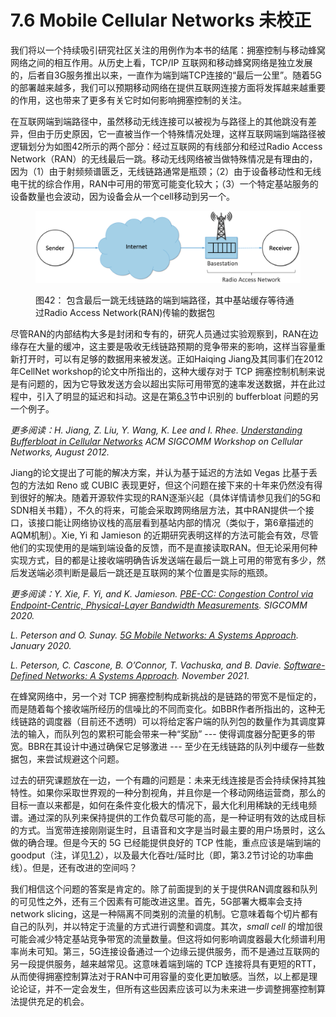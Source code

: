 # 7.6 Mobile Cellular Networks 未校正

我们将以一个持续吸引研究社区关注的用例作为本书的结尾：拥塞控制与移动蜂窝网络之间的相互作用。从历史上看，TCP/IP 互联网和移动蜂窝网络是独立发展的，后者自3G服务推出以来，一直作为端到端TCP连接的“最后一公里”。随着5G的部署越来越多，我们可以预期移动网络在提供互联网连接方面将发挥越来越重要的作用，这也带来了更多有关它时如何影响拥塞控制的关注。

在互联网端到端路径中，虽然移动无线连接可以被视为与路径上的其他跳没有差异，但由于历史原因，它一直被当作一个特殊情况处理，这样互联网端到端路径被逻辑划分为如图42所示的两个部分：经过互联网的有线部分和经过Radio Access Network（RAN）的无线最后一跳。移动无线网络被当做特殊情况是有理由的，因为（1）由于射频频谱匮乏，无线链路通常是瓶颈；（2）由于设备移动性和无线电干扰的综合作用，RAN中可用的带宽可能变化较大；（3）一个特定基站服务的设备数量也会波动，因为设备会从一个cell移动到另一个。

<figure><img src="../.gitbook/assets/image (5).png" alt=""><figcaption><p>图42： 包含最后一跳无线链路的端到端路径，其中基站缓存等待通过Radio Access Network(RAN)传输的数据包</p></figcaption></figure>

尽管RAN的内部结构大多是封闭和专有的，研究人员通过实验观察到，RAN在边缘存在大量的缓冲，这主要是吸收无线链路预期的竞争带来的影响，这样当容量重新打开时，可以有足够的数据用来被发送。正如Haiqing Jiang及其同事们在2012年CellNet workshop的论文中所指出的，这种大缓存对于 TCP 拥塞控制机制来说是有问题的，因为它导致发送方会以超出实际可用带宽的速率发送数据，并在此过程中，引入了明显的延迟和抖动。这是在第[6.3](../chapter-6-active-queue-management-zhu-dong-dui-lie-guan-li/6.3-controlled-delay-wei-xiao-zheng.md)节中识别的 bufferbloat 问题的另一个例子。

_更多阅读：H. Jiang, Z. Liu, Y. Wang, K. Lee and I. Rhee._ [_Understanding Bufferbloat in Cellular Networks_](https://conferences.sigcomm.org/sigcomm/2012/paper/cellnet/p1.pdf) _ACM SIGCOMM Workshop on Cellular Networks, August 2012._

Jiang的论文提出了可能的解决方案，并认为基于延迟的方法如 Vegas 比基于丢包的方法如 Reno 或 CUBIC 表现更好，但这个问题在接下来的十年来仍然没有得到很好的解决。随着开源软件实现的RAN逐渐兴起（具体详情请参见我们的5G和SDN相关书籍），不久的将来，可能会采取跨网络层方法，其中RAN提供一个接口，该接口能让网络协议栈的高层看到基站内部的情况（类似于，第6章描述的AQM机制）。Xie, Yi 和 Jamieson 的近期研究表明这样的方法可能会有效，尽管他们的实现使用的是端到端设备的反馈，而不是直接读取RAN。但无论采用何种实现方式，目的都是让接收端明确告诉发送端在最后一跳上可用的带宽有多少，然后发送端必须判断是最后一跳还是互联网的某个位置是实际的瓶颈。

_更多阅读：Y. Xie, F. Yi, and K. Jamieson._ [_PBE-CC: Congestion Control via Endpoint-Centric, Physical-Layer Bandwidth Measurements_](https://arxiv.org/abs/2002.03475)_. SIGCOMM 2020._

_L. Peterson and O. Sunay._ [_5G Mobile Networks: A Systems Approach_](https://5g.systemsapproach.org/)_. January 2020._

_L. Peterson, C. Cascone, B. O’Connor, T. Vachuska, and B. Davie._ [_Software-Defined Networks: A Systems Approach_](https://sdn.systemsapproach.org/)_. November 2021._

在蜂窝网络中，另一个对 TCP 拥塞控制构成新挑战的是链路的带宽不是恒定的，而是随着每个接收端所经历的信噪比的不同而变化。如BBR作者所指出的，这种无线链路的调度器（目前还不透明）可以将给定客户端的队列包的数量作为其调度算法的输入，而队列包的累积可能会带来一种“奖励” --- 使得调度器分配更多的带宽。BBR在其设计中通过确保它足够激进 --- 至少在无线链路的队列中缓存一些数据包，来尝试规避这个问题。

过去的研究课题放在一边，一个有趣的问题是：未来无线连接是否会持续保持其独特性。如果你采取世界观的一种分割视角，并且你是一个移动网络运营商，那么的目标一直以来都是，如何在条件变化极大的情况下，最大化利用稀缺的无线电频谱。通过深的队列来保持提供的工作负载尽可能的高，是一种证明有效的达成目标的方式。当宽带连接刚刚诞生时，且语音和文字是当时最主要的用户场景时，这么做的确合理。但是今天的 5G 已经能提供良好的 TCP 性能，重点应该是端到端的goodput（注，详见[1.2](../chapter-1-jian-jie-wei-xiao-zheng/1.2-kong-zhi-yong-sai-wei-xiao-zheng.md)），以及最大化吞吐/延时比（即，第3.2节讨论的功率曲线）。但是，还有改进的空间吗？

我们相信这个问题的答案是肯定的。除了前面提到的关于提供RAN调度器和队列的可见性之外，还有三个因素有可能改进这里。首先，5G部署大概率会支持 network slicing，这是一种隔离不同类别的流量的机制。它意味着每个切片都有自己的队列，并以特定于流量的方式进行调整和调度。其次，_small cell_ 的增加很可能会减少特定基站竞争带宽的流量数量。但这将如何影响调度器最大化频谱利用率尚未可知。第三，5G连接设备通过一个边缘云提供服务，而不是通过互联网的另一段提供服务，越来越常见。这意味着端到端的 TCP 连接将具有更短的RTT，从而使得拥塞控制算法对于RAN中可用容量的变化更加敏感。当然，以上都是理论论证，并不一定会发生，但所有这些因素应该可以为未来进一步调整拥塞控制算法提供充足的机会。

